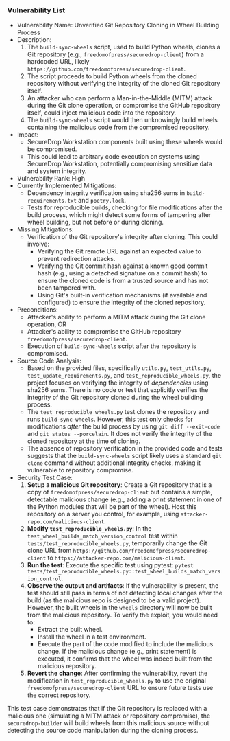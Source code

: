### Vulnerability List

- Vulnerability Name: Unverified Git Repository Cloning in Wheel Building Process
- Description:
    1. The `build-sync-wheels` script, used to build Python wheels, clones a Git repository (e.g., `freedomofpress/securedrop-client`) from a hardcoded URL, likely `https://github.com/freedomofpress/securedrop-client`.
    2. The script proceeds to build Python wheels from the cloned repository without verifying the integrity of the cloned Git repository itself.
    3. An attacker who can perform a Man-in-the-Middle (MITM) attack during the Git clone operation, or compromise the GitHub repository itself, could inject malicious code into the repository.
    4. The `build-sync-wheels` script would then unknowingly build wheels containing the malicious code from the compromised repository.
- Impact:
    - SecureDrop Workstation components built using these wheels would be compromised.
    - This could lead to arbitrary code execution on systems using SecureDrop Workstation, potentially compromising sensitive data and system integrity.
- Vulnerability Rank: High
- Currently Implemented Mitigations:
    - Dependency integrity verification using sha256 sums in `build-requirements.txt` and `poetry.lock`.
    - Tests for reproducible builds, checking for file modifications after the build process, which might detect some forms of tampering after wheel building, but not before or during cloning.
- Missing Mitigations:
    - Verification of the Git repository's integrity after cloning. This could involve:
        - Verifying the Git remote URL against an expected value to prevent redirection attacks.
        - Verifying the Git commit hash against a known good commit hash (e.g., using a detached signature on a commit hash) to ensure the cloned code is from a trusted source and has not been tampered with.
        - Using Git's built-in verification mechanisms (if available and configured) to ensure the integrity of the cloned repository.
- Preconditions:
    - Attacker's ability to perform a MITM attack during the Git clone operation, OR
    - Attacker's ability to compromise the GitHub repository `freedomofpress/securedrop-client`.
    - Execution of `build-sync-wheels` script after the repository is compromised.
- Source Code Analysis:
    - Based on the provided files, specifically `utils.py`, `test_utils.py`, `test_update_requirements.py`, and `test_reproducible_wheels.py`, the project focuses on verifying the integrity of *dependencies* using sha256 sums. There is no code or test that explicitly verifies the integrity of the Git repository cloned during the wheel building process.
    - The `test_reproducible_wheels.py` test clones the repository and runs `build-sync-wheels`. However, this test only checks for modifications *after* the build process by using `git diff --exit-code` and `git status --porcelain`. It does not verify the integrity of the cloned repository at the time of cloning.
    - The absence of repository verification in the provided code and tests suggests that the `build-sync-wheels` script likely uses a standard `git clone` command without additional integrity checks, making it vulnerable to repository compromise.
- Security Test Case:
    1. **Setup a malicious Git repository**: Create a Git repository that is a copy of `freedomofpress/securedrop-client` but contains a simple, detectable malicious change (e.g., adding a print statement in one of the Python modules that will be part of the wheel). Host this repository on a server you control, for example, using `attacker-repo.com/malicious-client`.
    2. **Modify `test_reproducible_wheels.py`**: In the `test_wheel_builds_match_version_control` test within `tests/test_reproducible_wheels.py`, temporarily change the Git clone URL from `https://github.com/freedomofpress/securedrop-client` to `https://attacker-repo.com/malicious-client`.
    3. **Run the test**: Execute the specific test using pytest: `pytest tests/test_reproducible_wheels.py::test_wheel_builds_match_version_control`.
    4. **Observe the output and artifacts**: If the vulnerability is present, the test should still pass in terms of not detecting local changes after the build (as the malicious repo is designed to be a valid project). However, the built wheels in the `wheels` directory will now be built from the malicious repository. To verify the exploit, you would need to:
        - Extract the built wheel.
        - Install the wheel in a test environment.
        - Execute the part of the code modified to include the malicious change. If the malicious change (e.g., print statement) is executed, it confirms that the wheel was indeed built from the malicious repository.
    5. **Revert the change**: After confirming the vulnerability, revert the modification in `test_reproducible_wheels.py` to use the original `freedomofpress/securedrop-client` URL to ensure future tests use the correct repository.

This test case demonstrates that if the Git repository is replaced with a malicious one (simulating a MITM attack or repository compromise), the `securedrop-builder` will build wheels from this malicious source without detecting the source code manipulation during the cloning process.